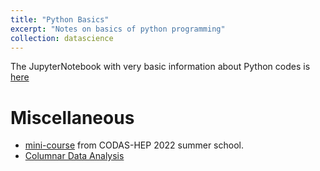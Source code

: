 ```yaml
---
title: "Python Basics"
excerpt: "Notes on basics of python programming"
collection: datascience
---
```



The JupyterNotebook with very basic information about Python codes is [here](https://github.com/abinashpun/DataScience_Notes/blob/main/Python_Notes.ipynb)

# Miscellaneous
- [mini-course](https://github.com/abinashpun/python-performance-minicourse) from CODAS-HEP 2022 summer school.
- [Columnar Data Analysis](https://github.com/abinashpun/2022-08-03-codas-hep-columnar-tutorial)